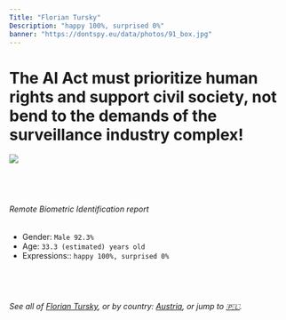 ```yaml
---
Title: "Florian Tursky"
Description: "happy 100%, surprised 0%"
banner: "https://dontspy.eu/data/photos/91_box.jpg"
---
```


# The AI Act must prioritize human rights and support civil society, not bend to the demands of the surveillance industry complex!

<link rel="stylesheet" type="text/css" href="/css/blog.css" />

<div class="is-fake" hidden>

_This image is **clearly fake**_, yet we [continue to collect them because the AI Act negotiations](/blog/why-deepfake/) are heading in a direction that will only make people's lives more complicated. For a more in-depth explanation, read: [Double threat: why losing the battle against Face Biometrics would fuel the proliferation of deepfakes](/blog/the-dual-threat-how-losing-the-biometric-battle-fuels-deepfake-proliferation/).


</div>

<!-- <img src="https://dontspy.eu/data/photos/54_box.jpg" /> -->
<img src="https://dontspy.eu/data/photos/91_box.jpg" />

## <br>

###### Remote Biometric Identification report

* <span class="label">Gender:</span> `Male 92.3%`
* <span class="label">Age:</span> `33.3 (estimated) years old`
* <span class="label">Expressions::</span> `happy 100%, surprised 0%`

## <br>

###### See all of [Florian Tursky](/policymaker#Florian%20Tursky), or by country: [Austria](/country#Austria), or jump to [🇵🇱](/x/155).

## <br>
